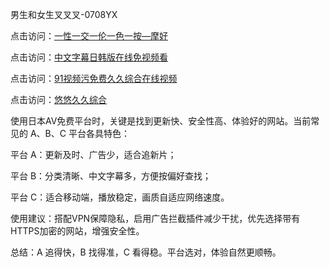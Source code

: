 
男生和女生叉叉叉-0708YX

点击访问：<a href="https://heiliaoxqkkct.pages.dev">一性一交一伦一色一按—摩好</a>

点击访问：<a href="https://heiliaoxwd5i8.pages.dev">中文字幕日韩版在线免视频看</a>

点击访问：<a href="https://heiliaowzu4ur.pages.dev">91视频污免费久久综合在线视频</a>

点击访问：<a href="https://heiliaozj3tjd.pages.dev">悠悠久久综合</a>

使用日本AV免费平台时，关键是找到更新快、安全性高、体验好的网站。当前常见的 A、B、C 平台各具特色：

平台 A：更新及时、广告少，适合追新片；

平台 B：分类清晰、中文字幕多，方便按偏好查找；

平台 C：适合移动端，播放稳定，画质自适应网络速度。

使用建议：搭配VPN保障隐私，启用广告拦截插件减少干扰，优先选择带有HTTPS加密的网站，增强安全性。

总结：A 追得快，B 找得准，C 看得稳。平台选对，体验自然更顺畅。

<span style="display:none;">[Canonical link](https://github.com/hai20250708/so37 ）</span>
